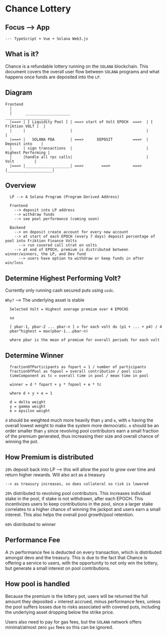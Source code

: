 # Chance Lottery

## Focus --> App
`--- TypeScript + Vue + Solana Web3.js`


## What is it?

Chance is a refundable lottery running on the `SOLANA` blockchain. This document covers the overall user flow between `SOLANA` programs and what happens once funds are deposited into the `LP`.

## Diagram

```
Frontend
  |
  |      ____________________                                   ____________________
  |===> | [ Liquidity Pool ] | ===> start of Volt EPOCH  ===>  | [ Friktion VOLT ]  |
  |     |                    |                                 |                    |
  |===> |   SOLANA PDA       | ===>      DEPOSIT         ===>  |    Deposit into    |
  |     | sign transactions  |                                 | Highest Performing |
  |     |handle all rpc calls|                                 |       Volt         |
  |===> |____________________| ===>        ===>          ===>  |____________________|

```

## Overview

```
  LP --> A Solana Program (Program Derived Address)

  Frontend 
    --> deposit into LP address
    --> withdraw funds
    --> see pool performance (coming soon)
      
  Backend
    --> on deposit create account for every new account
    --> at start of each EPOCH (every 7 days) deposit percentage of pool into Friktion Finance Volts
      --> run covered call strat on volts
    --> at end of EPOCH, premium is distributed between winner/winners, the LP, and Dev fund
      --> users have option to withdraw or keep funds in after win/loss
```

##  Determine Highest Performing Volt?

Currently only running cash secured puts using `usdc`.

`Why?` --> The underlying asset is stable 

```
  Selected Volt = Highest average premium over 4 EPOCHS

  so

  [ pbar-1, pbar-2 ... pbar-n ] = for each volt do (p1 + ... + p4) / 4
  pbar^highest = max(pbar-1...pbar-n)

  where pbar is the mean of premium for overall periods for each volt

```

## Determine Winner
```
  fractionOfParticipants as fopart = 1 / number of participants
  fractionOfPool as fopool = overall contribution / pool size
  timeComponent as tc = overall time in pool / mean time in pool

  winner = d * fopart + y * fopool + e * tc

  where d + y + e = 1

  d = delta weight
  y = gamma weight
  e = epsilon weight
```

`d` should be weighted much more heavily than `y` and `e`, with `e` having the overall lowest weight to make the system more democratic. `e` should be an order smaller than `y` since revolving pool contributors earn a small fraction of the premium generated, thus increasing their size and overall chance of winning the pot.

##  How Premium is distributed

`20%` deposit back into LP --> this will allow the pool to grow over time and return higher rewards. Will also act as a treasury

`--> as treasury increases, so does collateral so risk is lowered`

`20%` distributed to revolving pool contributors. This increases individual stake in the pool, if stake is not withdrawn, after each EPOCH. This incentivizes users to keep contributions in the pool, since a larger stake correlates to a higher chance of winning the jackpot and users earn a small interest. This also helps the overall pool growth/pool retention.

`60%` distributed to winner

## Performance Fee

A `2%` performance fee is deducted on every transaction, which is distributed amongst devs and the treasury. This is due to the fact that Chance is offering a service to users, with the opportunity to not only win the lottery, but generate a small interest on pool contributions.

##  How pool is handled

Because the premium is the lottery pot, users will be returned the full amount they deposited + interest accrued, minus performance fees, unless the pool suffers losses due to risks associated with covered puts, including the underlying asset dropping below the strike price. 

Users also need to pay for gas fees, but the `SOLANA` network offers minimal/almost zero `gas` fees so this can be ignored.